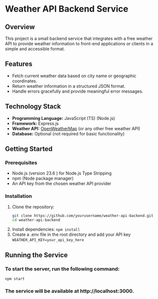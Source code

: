 # Weather API Backend Service

## Overview
This project is a small backend service that integrates with a free weather API to provide weather information to front-end applications or clients in a simple and accessible format.

## Features
- Fetch current weather data based on city name or geographic coordinates.
- Return weather information in a structured JSON format.
- Handle errors gracefully and provide meaningful error messages.

## Technology Stack
- **Programming Language:** JavaScript (TS) (Node.js)
- **Framework:** Express.js
- **Weather API:** [OpenWeatherMap](https://openweathermap.org/api) (or any other free weather API)
- **Database:** Optional (not required for basic functionality)

## Getting Started

### Prerequisites
- Node.js (version 23.6 ) for Node.js Type Stripping
- npm (Node package manager)
- An API key from the chosen weather API provider

### Installation
1. Clone the repository:
   ```bash
   git clone https://github.com/yourusername/weather-api-backend.git
   cd weather-api-backend 
2. Install dependencies: 
   ``` npm install ```
3. Create a .env file in the root directory and add your API key
    ``` WEATHER_API_KEY=your_api_key_here ```

## Running the Service
### To start the server, run the following command:

``` npm start   ```
### The service will be available at http://localhost:3000.

